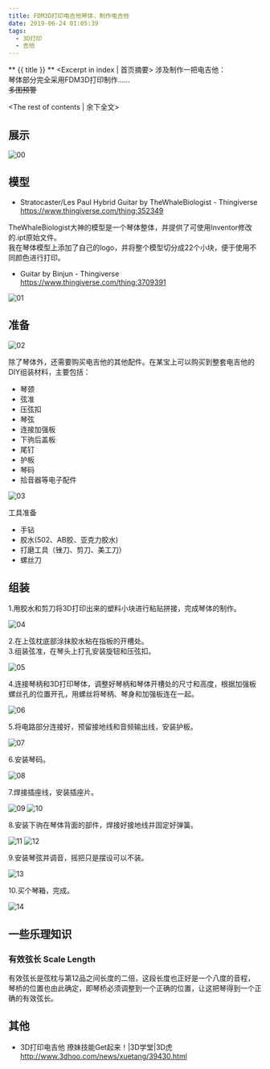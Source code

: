 ```yaml
---
title: FDM3D打印电吉他琴体，制作电吉他
date: 2019-06-24 01:05:39
tags:
  - 3D打印
  - 吉他
---
```

** {{ title }} ** <Excerpt in index | 首页摘要>
涉及制作一把电吉他：  
琴体部分完全采用FDM3D打印制作……  
~~多图预警~~
<!-- more -->
<The rest of contents | 余下全文>

## 展示

<img alt="00" src="FDM3D打印电吉他琴体，制作电吉他/00.jpg">  


## 模型
* Stratocaster/Les Paul Hybrid Guitar by TheWhaleBiologist - Thingiverse   
https://www.thingiverse.com/thing:352349

TheWhaleBiologist大神的模型是一个琴体整体，并提供了可使用Inventor修改的.ipt原始文件。  
我在琴体模型上添加了自己的logo，并将整个模型切分成22个小块，便于使用不同颜色进行打印。

* Guitar by Binjun - Thingiverse  
https://www.thingiverse.com/thing:3709391


<img alt="01" src="FDM3D打印电吉他琴体，制作电吉他/01.jpg">  

## 准备
<img alt="02" src="FDM3D打印电吉他琴体，制作电吉他/02.jpg">  

除了琴体外，还需要购买电吉他的其他配件。在某宝上可以购买到整套电吉他的DIY组装材料，主要包括：  
* 琴颈
* 弦准
* 压弦扣
* 琴弦
* 连接加强板
* 下驹后盖板
* 尾钉
* 护板
* 琴码
* 拾音器等电子配件

<img alt="03" src="FDM3D打印电吉他琴体，制作电吉他/03.jpg">  

工具准备
* 手钻
* 胶水(502、AB胶、亚克力胶水)
* 打磨工具（锉刀、剪刀、美工刀）
* 螺丝刀

## 组装

1.用胶水和剪刀将3D打印出来的塑料小块进行粘贴拼接，完成琴体的制作。

<img alt="04" src="FDM3D打印电吉他琴体，制作电吉他/04.jpg">  

2.在上弦枕底部涂抹胶水粘在指板的开槽处。  
3.组装弦准，在琴头上打孔安装旋钮和压弦扣。

<img alt="05" src="FDM3D打印电吉他琴体，制作电吉他/05.jpg">  


4.连接琴柄和3D打印琴体，调整好琴柄和琴体开槽处的尺寸和高度，根据加强板螺丝孔的位置开孔，用螺丝将琴柄、琴身和加强板连在一起。

<img alt="06" src="FDM3D打印电吉他琴体，制作电吉他/06.jpg">  

5.将电路部分连接好，预留接地线和音频输出线，安装护板。

<img alt="07" src="FDM3D打印电吉他琴体，制作电吉他/07.jpg"> 

6.安装琴码。  

<img alt="08" src="FDM3D打印电吉他琴体，制作电吉他/08.jpg"> 

7.焊接插座线，安装插座片。  

<img alt="09" src="FDM3D打印电吉他琴体，制作电吉他/09.jpg">  

<img alt="10" src="FDM3D打印电吉他琴体，制作电吉他/10.jpg">  

8.安装下驹在琴体背面的部件，焊接好接地线并固定好弹簧。

<img alt="11" src="FDM3D打印电吉他琴体，制作电吉他/11.jpg">  

<img alt="12" src="FDM3D打印电吉他琴体，制作电吉他/12.jpg">  

9.安装琴弦并调音，摇把只是摆设可以不装。

<img alt="13" src="FDM3D打印电吉他琴体，制作电吉他/13.jpg">  

10.买个琴箱，完成。

<img alt="14" src="FDM3D打印电吉他琴体，制作电吉他/14.jpg">  

## 一些乐理知识

### 有效弦长 Scale Length
有效弦长是弦枕与第12品之间长度的二倍，这段长度也正好是一个八度的音程，琴桥的位置也由此确定，即琴桥必须调整到一个正确的位置，让这把琴得到一个正确的有效弦长。


## 其他

* 3D打印电吉他 撩妹技能Get起来！|3D学堂|3D虎  
http://www.3dhoo.com/news/xuetang/39430.html

